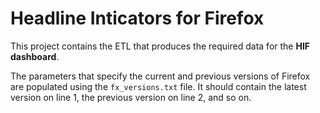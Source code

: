 Headline Inticators for Firefox
===============================

This project contains the ETL that produces the required data for the
**HIF dashboard**.


The parameters that specify the current and previous versions of Firefox are
populated using the `fx_versions.txt` file.  It should contain the latest
version on line 1, the previous version on line 2, and so on.
